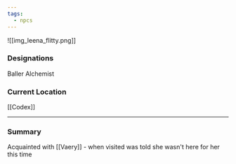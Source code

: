 ```yaml
---
tags:
  - npcs
---
```

![[img_leena_flitty.png]]

### Designations
Baller Alchemist

### Current Location
[[Codex]]

___
### Summary
Acquainted with [[Vaery]] - when visited was told she wasn't here for her this time